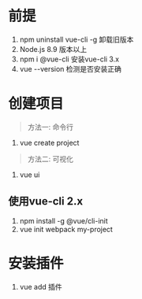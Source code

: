 # 前提
1. npm uninstall vue-cli -g			卸载旧版本 
2. Node.js 8.9 版本以上					
3. npm i @vue-cli 							安装vue-cli 3.x
4. vue --version							  检测是否安装正确

# 创建项目
> 方法一: 命令行
1. vue create project
> 方法二: 可视化
1. vue ui

## 使用vue-cli 2.x
1. npm install -g @vue/cli-init
2. vue init webpack my-project

# 安装插件
1. vue add 插件